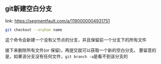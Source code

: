 ## git新建空白分支

link: https://segmentfault.com/a/1190000004931751

```bash
git checkout --orphan name
```
这个命令会新建一个没有父节点的分支，并且保留前一个分支下的所有文件

接下来删除所有文件(or 保留)，再提交就可以获取一个新的空白分支。
要留意的是，如果该分支没有任何文件，`git branch -a`是看不到该分支的